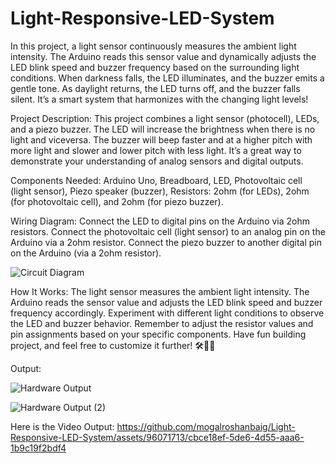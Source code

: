 # Light-Responsive-LED-System
In this project, a light sensor continuously measures the ambient light intensity. The
Arduino reads this sensor value and dynamically adjusts the LED blink speed and buzzer
frequency based on the surrounding light conditions. When darkness falls, the LED
illuminates, and the buzzer emits a gentle tone. As daylight returns, the LED turns off,
and the buzzer falls silent. It’s a smart system that harmonizes with the changing light levels!

Project Description:
This project combines a light sensor (photocell), LEDs, and a piezo buzzer.
The LED will increase the brightness when there is no light and viceversa.
The buzzer will beep faster and at a higher pitch with more light and slower and lower pitch with less light.
It’s a great way to demonstrate your understanding of analog sensors and digital outputs.

Components Needed:
Arduino Uno,
Breadboard,
LED,
Photovoltaic cell (light sensor),
Piezo speaker (buzzer),
Resistors: 2ohm (for LEDs), 2ohm (for photovoltaic cell), and 2ohm (for piezo buzzer).

Wiring Diagram:
Connect the LED to digital pins on the Arduino via 2ohm resistors.
Connect the photovoltaic cell (light sensor) to an analog pin on the Arduino via a 2ohm resistor.
Connect the piezo buzzer to another digital pin on the Arduino (via a 2ohm resistor).

![Circuit Diagram](https://github.com/mogalroshanbaig/Light-Responsive-LED-System/assets/96071713/39b610dc-3fc5-4c88-872f-a9833d2b4647)

How It Works:
The light sensor measures the ambient light intensity.
The Arduino reads the sensor value and adjusts the LED blink speed and buzzer frequency accordingly.
Experiment with different light conditions to observe the LED and buzzer behavior.
Remember to adjust the resistor values and pin assignments based on your specific components. Have fun building project, and feel free to customize it further! 🛠️🔌🌟

Output:

![Hardware Output](https://github.com/mogalroshanbaig/Light-Responsive-LED-System/assets/96071713/24570e61-08b5-498e-b76c-3aaeeaedf125)

![Hardware Output (2)](https://github.com/mogalroshanbaig/Light-Responsive-LED-System/assets/96071713/f76bec8b-86e6-4760-9153-cba6a14220fa)

Here is the Video Output:
https://github.com/mogalroshanbaig/Light-Responsive-LED-System/assets/96071713/cbce18ef-5de6-4d55-aaa6-1b9c19f2bdf4

